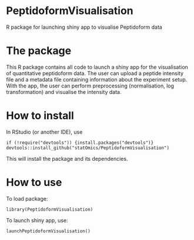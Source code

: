 # PeptidoformVisualisation
R package for launching shiny app to visualise Peptidoform data

# The package
This R package contains all code to launch a shiny app for the visualisation of quantitative peptidoform data. 
The user can upload a peptide intensity file and a metadata file containing information about the experiment setup. 
With the app, the user can perform preprocessing (normalisation, log transformation) and visualise the intensity data.

# How to install
In RStudio (or another IDE), use 

```
if (!require("devtools")) {install.packages("devtools")}
devtools::install_github("statOmics/PeptidoformVisualisation") 
```

This will install the package and its dependencies.

# How to use
To load package: 

```
library(PeptidoformVisualisation)
```

To launch shiny app, use: 

```
launchPeptidoformVisualisation()
```
